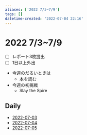 ```yaml
---
aliases: ['2022 7/3~7/9']
tags: []
datetime-created: '2022-07-04 22:16'
---
```


# 2022 7/3~7/9
- [ ] レポート3枚提出
- [ ] 1日以上外出

- 今週のだるいときは
	- 本を読む
- 今週の初挑戦
	- Slay the Spire
## Daily
- [2022-07-03](../daily/2022-07-03.md)
- [2022-07-04](../daily/2022-07-04.md)
- [2022-07-05](../daily/2022-07-05.md)